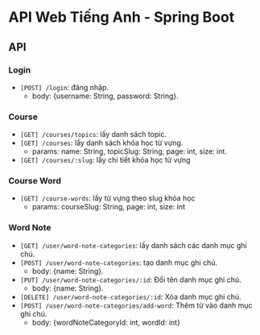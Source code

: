# API Web Tiếng Anh - Spring Boot

## API

### Login
- `[POST] /login`: đăng nhập.
  - body: {username: String, password: String}.

### Course
- `[GET] /courses/topics`: lấy danh sách topic.
- `[GET] /courses`: lấy danh sách khóa học từ vựng.
  - params: name: String, topicSlug: String, page: int, size: int.
- `[GET] /courses/:slug`: lấy chi tiết khóa học từ vựng

### Course Word
- `[GET] /course-words`: lấy từ vựng theo slug khóa học
  - params: courseSlug: String, page: int, size: int

### Word Note
- `[GET] /user/word-note-categories`: lấy danh sách các danh mục ghi chú.
- `[POST] /user/word-note-categories`: tạo danh mục ghi chú.
  - body: {name: String}.
- `[PUT] /user/word-note-categories/:id`: Đổi tên danh mục ghi chú.
  - body: {name: String}.
- `[DELETE] /user/word-note-categories/:id`: Xóa danh mục ghi chú.
- `[POST] /user/word-note-categories/add-word`: Thêm từ vào danh mục ghi chú.
  - body: {wordNoteCategoryId: int, wordId: int}

